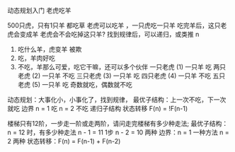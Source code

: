 动态规划入门
老虎吃羊

500只虎，只有1只羊
都吃草
老虎可以吃羊 ，一只虎吃一只羊
吃完羊后，这只老虎会变成羊
老虎会不会吃掉这只羊?
找到规律后，可以递归，或类推
n

1. 吃什么羊，虎变羊 被欺
2. 吃，羊肉好吃
3. 不吃，羊那么可爱，吃它干嘛，还可以多个伙伴
    一只老虎 (1)  一只羊 吃
    两只老虎 (2)  一只羊 不吃
    三只老虎 (3)  一只羊 吃
    四只老虎 (4)  一只羊 不吃
    五只老虎 (5)  一只羊 吃
    奇数就吃，偶数就不吃

动态规划：大事化小，小事化了，找到规律，
最优子结构：上一次不吃，下一次就吃
边界 n = 1 吃 n = 2 不吃 递归子结构
状态转移 F(n) = !F(n-1)

楼梯只有12阶，一步走一阶或走两阶，请问走完楼梯有多少种走法;
最优子结构：n = 12 时，有多少种走法 n - 1 = 11 1步 n - 2 = 10 两种
边界：n = 1 一种方法 n = 2 两种
状态转移：F(n) = F(n-1) + F(n-2) 
